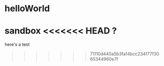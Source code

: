 helloWorld
==========

sandbox
<<<<<<< HEAD
?
=======

here's a test
>>>>>>> 71110d440a5b3fa14bcc234f77f3065344960e7f
